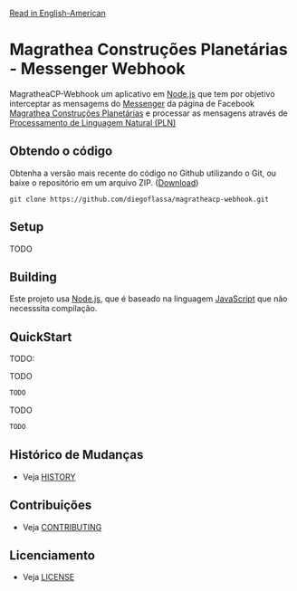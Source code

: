 [Read in English-American](README.md)
# Magrathea Construções Planetárias - Messenger Webhook

MagratheaCP-Webhook um aplicativo em [Node.js](https://nodejs.org) que tem por objetivo interceptar as mensagems do [Messenger](www.messenger.com) da página de Facebook [Magrathea Construções Planetárias](www.facebook.com/Magrathea-Constru%C3%A7%C3%B5es-Planet%C3%A1rias-215986975835699) e processar as mensagens através de [Processamento de Linguagem Natural (PLN)](pt.wikipedia.org/wiki/Processamento_de_linguagem_natural)


## Obtendo o código

Obtenha a versão mais recente do código no Github utilizando o Git, ou baixe o repositório em um arquivo ZIP.
([Download](https://github.com/diegoflassa/magratheacp-webhook/archive/master.zip))


    git clone https://github.com/diegoflassa/magratheacp-webhook.git


## Setup

TODO


## Building

Este projeto usa [Node.js](https://nodejs.org), que é baseado na linguagem [JavaScript](https://www.javascript.com/) que não necesssita compilação.


## QuickStart

TODO:


TODO

```javascript
TODO
```

TODO

```javascript
TODO
```


## Histórico de Mudanças

* Veja [HISTORY](HISTORY.ptBR.md)


## Contribuições

* Veja [CONTRIBUTING](CONTRIBUTING.ptBR.md)


## Licenciamento

* Veja [LICENSE](LICENSE)
